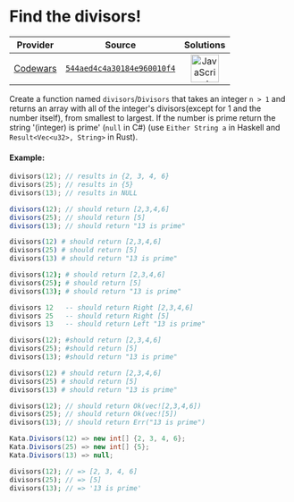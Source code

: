 [_metadata_:generated]: - "true"

# Find the divisors! 

<!-- INFO TABLE BEGIN -->

| Provider                                        | Source                                                                               | Solutions                                                                                                                                                    |
| :---------------------------------------------: | :----------------------------------------------------------------------------------: | :----------------------------------------------------------------------------------------------------------------------------------------------------------: |
| [Codewars](../../../docs/providers/Codewars.md) | [`544aed4c4a30184e960010f4`](https://www.codewars.com/kata/544aed4c4a30184e960010f4) | [<img src="https://res.cloudinary.com/rascaltwo/image/upload/v1631924076/javascript_ehszr7.svg" alt="JavaScript" title="JavaScript" width="50" />](solve.js) |

<!-- INFO TABLE END -->

Create a function named `divisors`/`Divisors` that takes an integer `n > 1` and returns an array with all of the integer's divisors(except for 1 and the number itself), from smallest to largest. If the number is prime return the string '(integer) is prime' (`null` in C#) (use `Either String a` in Haskell and `Result<Vec<u32>, String>` in Rust).

#### Example:

```c
divisors(12); // results in {2, 3, 4, 6}
divisors(25); // results in {5}
divisors(13); // results in NULL
```
```javascript
divisors(12); // should return [2,3,4,6]
divisors(25); // should return [5]
divisors(13); // should return "13 is prime"
```
```elixir
divisors(12) # should return [2,3,4,6]
divisors(25) # should return [5]
divisors(13) # should return "13 is prime"
```
```coffeescript
divisors(12); # should return [2,3,4,6]
divisors(25); # should return [5]
divisors(13); # should return "13 is prime"
```
```haskell
divisors 12   -- should return Right [2,3,4,6]
divisors 25   -- should return Right [5]
divisors 13   -- should return Left "13 is prime"
```
```python
divisors(12); #should return [2,3,4,6]
divisors(25); #should return [5]
divisors(13); #should return "13 is prime"
```
```ruby
divisors(12) # should return [2,3,4,6]
divisors(25) # should return [5]
divisors(13) # should return "13 is prime"
```
```rust
divisors(12); // should return Ok(vec![2,3,4,6])
divisors(25); // should return Ok(vec![5])
divisors(13); // should return Err("13 is prime")
```
```csharp
Kata.Divisors(12) => new int[] {2, 3, 4, 6};
Kata.Divisors(25) => new int[] {5};
Kata.Divisors(13) => null;
```
```php
divisors(12); // => [2, 3, 4, 6]
divisors(25); // => [5]
divisors(13); // => '13 is prime'
```
